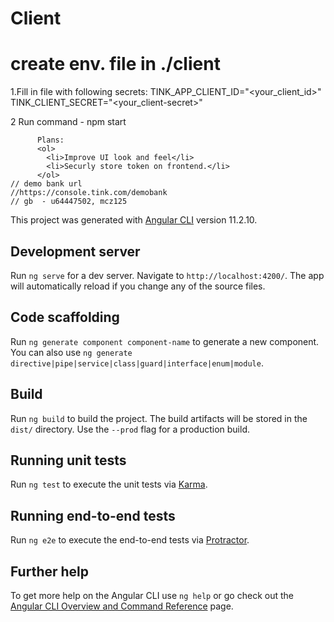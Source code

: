 # Client

# create env. file in ./client
1.Fill in file with following secrets:
TINK_APP_CLIENT_ID="<your_client_id>"
TINK_CLIENT_SECRET="<your_client-secret>"

2 Run command  - npm start

          Plans:
          <ol>
            <li>Improve UI look and feel</li>
            <li>Securly store token on frontend.</li>
          </ol>
    // demo bank url
    //https://console.tink.com/demobank
    // gb  - u64447502, mcz125





This project was generated with [Angular CLI](https://github.com/angular/angular-cli) version 11.2.10.

## Development server

Run `ng serve` for a dev server. Navigate to `http://localhost:4200/`. The app will automatically reload if you change any of the source files.

## Code scaffolding

Run `ng generate component component-name` to generate a new component. You can also use `ng generate directive|pipe|service|class|guard|interface|enum|module`.

## Build

Run `ng build` to build the project. The build artifacts will be stored in the `dist/` directory. Use the `--prod` flag for a production build.

## Running unit tests

Run `ng test` to execute the unit tests via [Karma](https://karma-runner.github.io).

## Running end-to-end tests

Run `ng e2e` to execute the end-to-end tests via [Protractor](http://www.protractortest.org/).

## Further help

To get more help on the Angular CLI use `ng help` or go check out the [Angular CLI Overview and Command Reference](https://angular.io/cli) page.
